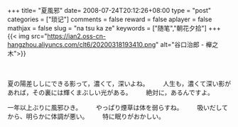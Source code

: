 +++
title= "夏風邪"
date= 2008-07-24T20:12:26+08:00
type = "post"
categories = ["琐记"]
comments = false
reward = false
aplayer = false
mathjax = false
slug = "na tsu ka ze"
keywords = ["随笔","朝花夕拾"]
+++
{{< img src="https://ian2.oss-cn-hangzhou.aliyuncs.com/clt6/20200318193410.png" alt="谷口治郎 - 櫸之木">}}
<!--more-->　
夏の陽差ししにできる影って，濃くて，深いよね。
　　人生も，濃くて深い影があれば，その裏には輝くまぶしい光がある。
　　絶対に，あるんですよ。

一年以上ぶりに風邪ひき。
　　やっぱり煙草は体を弱らすね。
　　吸いだしてから、明らかに体調が悪い。
　　特に眠りがおかしい。

